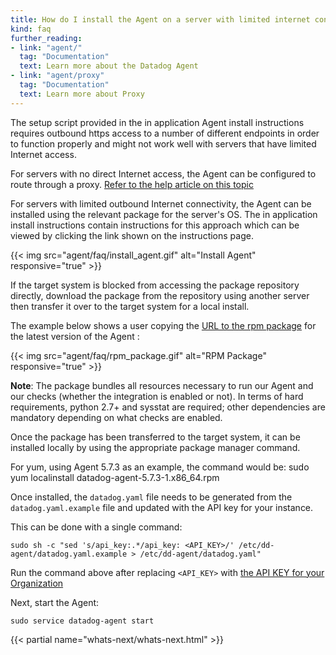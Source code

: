 ```yaml
---
title: How do I install the Agent on a server with limited internet connectivity?
kind: faq
further_reading:
- link: "agent/"
  tag: "Documentation"
  text: Learn more about the Datadog Agent
- link: "agent/proxy"
  tag: "Documentation"
  text: Learn more about Proxy
---
```


The setup script provided in the in application Agent install instructions requires outbound https access to a number of different endpoints in order to function properly and might not work well with servers that have limited Internet access.

For servers with no direct Internet access, the Agent can be configured to route through a proxy. [Refer to the help article on this topic][1]

For servers with limited outbound Internet connectivity, the Agent can be installed using the relevant package for the server's OS. The in application install instructions contain instructions for this approach which can be viewed by clicking the link shown on the instructions page.

{{< img src="agent/faq/install_agent.gif" alt="Install Agent" responsive="true" >}}

If the target system is blocked from accessing the package repository directly, download the package from the repository using another server then transfer it over to the target system for a local install.

The example below shows a user copying the [URL to the rpm package][2] for the latest version of the Agent :

{{< img src="agent/faq/rpm_package.gif" alt="RPM Package" responsive="true" >}}

**Note**: The package bundles all resources necessary to run our Agent and our checks (whether the integration is enabled or not). In terms of hard requirements, python 2.7+ and sysstat are required; other dependencies are mandatory depending on what checks are enabled.

Once the package has been transferred to the target system, it can be installed locally by using the appropriate package manager command.

For yum, using Agent 5.7.3 as an example, the command would be:
sudo yum localinstall datadog-agent-5.7.3-1.x86_64.rpm

Once installed, the `datadog.yaml` file needs to be generated from the `datadog.yaml.example` file and updated with the API key for your instance.

This can be done with a single command:
```
sudo sh -c "sed 's/api_key:.*/api_key: <API_KEY>/' /etc/dd-agent/datadog.yaml.example > /etc/dd-agent/datadog.yaml"
```

Run the command above after replacing `<API_KEY>` with [the API KEY for your Organization][3]

Next, start the Agent:

```
sudo service datadog-agent start
```

{{< partial name="whats-next/whats-next.html" >}}

[1]: /account_management/faq/can-i-use-a-proxy-to-connect-my-servers-to-datadog
[2]: https://yum.datadoghq.com/stable/6/x86_64
[3]: https://app.datadoghq.com/account/settings#api
